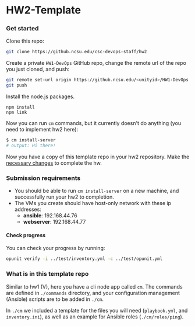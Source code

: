 # HW2-Template

### Get started

Clone this repo:

```bash
git clone https://github.ncsu.edu/csc-devops-staff/hw2
```

Create a private `HW1-DevOps` GitHub repo, change the remote url of the repo you just cloned, and push:

```bash
git remote set-url origin https://github.ncsu.edu/<unityid>/HW1-DevOps
git push
```

Install the node.js packages.

```
npm install
npm link
```

Now you can run `cm` commands, but it currently doesn't do anything (you need to implement hw2 here):

```bash
$ cm install-server
# output: Hi there!
```

Now you have a copy of this template repo in your hw2 repository. Make the [necessary changes](link_to_hw_description) to complete the hw.

### Submission requirements

- You should be able to run `cm install-server` on a new machine, and successfully run your hw2 to completion.
- The VMs you create should have host-only network with these ip addresses:
    - **ansible**: 192.168.44.76
    - **webserver**: 192.168.44.77

#### Check progress

You can check your progress by running:
```bash
opunit verify -i ../test/inventory.yml -c ../test/opunit.yml
```

### What is in this template repo

Similar to hw1 (V), here you have a cli node app called `cm`. The commands are defined in `./commands` directory, and your configuration management (Ansible) scripts are to be added in `./cm`. 

In `./cm` we included a template for the files you will need (`playbook.yml`, and `inventory.ini`), as well as an example for Ansible roles (`./cm/roles/ping`). 
